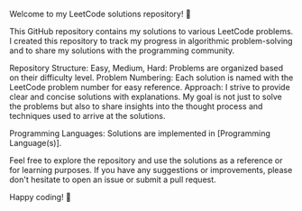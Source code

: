 Welcome to my LeetCode solutions repository! 🚀

This GitHub repository contains my solutions to various LeetCode problems. I created this repository to track my progress in algorithmic problem-solving and to share my solutions with the programming community.

Repository Structure:
Easy, Medium, Hard: Problems are organized based on their difficulty level.
Problem Numbering: Each solution is named with the LeetCode problem number for easy reference.
Approach:
I strive to provide clear and concise solutions with explanations. My goal is not just to solve the problems but also to share insights into the thought process and techniques used to arrive at the solutions.

Programming Languages:
Solutions are implemented in [Programming Language(s)].

Feel free to explore the repository and use the solutions as a reference or for learning purposes. If you have any suggestions or improvements, please don't hesitate to open an issue or submit a pull request.

Happy coding! 🚀
